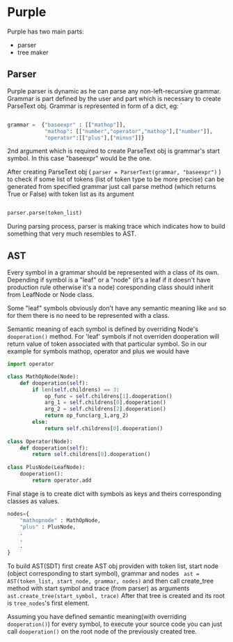 Purple
===

Purple has two main parts: 
  - parser
  - tree maker
  
## Parser


Purple parser is dynamic as he can parse any non-left-recursive grammar.
Grammar is part defined by the user and part which is necessary 
to create ParseText obj. Grammar is represented in form of a dict, eg:
`
```python

grammar =  {"baseexpr" : [["mathop"]],
    		"mathop": [["number","operator","mathop"],["number"]],
			"operator":[["plus"],["minus"]]}
```
			
2nd argument which is required to create ParseText obj is grammar's start symbol.
In this case "baseexpr" would be the one.

After creating ParseText obj ( ```parser = ParserText(grammar, "baseexpr")``` ) to check if
some list of tokens (list of token type to be more precise) can be generated 
from specified grammar just call parse method (which returns True or False)
with token list as its argument
```python

parser.parse(token_list)
```

During parsing process, parser is making trace which indicates how to build
something that very much resembles to AST.

## AST

Every symbol in a grammar should be represented with a class of its own. 
Depending if symbol is a "leaf" or a "node" (it's a leaf if it doesn't have production rule
otherwise it's a node) coresponding class should inherit from LeafNode or Node class.

Some "leaf" symbols obviously don't have any semantic meaning like ```and``` so for them there is
no need to be represented with a class.

Semantic meaning of each symbol is defined by overriding Node's ```dooperation()``` method.
For 'leaf' symbols if not overriden dooperation will return value of token associated with that
particular symbol.
So in our example for symbols mathop, operator and plus we would have

```python
import operator

class MathOpNode(Node):
	def dooperation(self):
        if len(self.childrens) == 3:
            op_func = self.childrens[1].dooperation()
            arg_1 = self.childrens[0].dooperation()
            arg_2 = self.childrens[2].dooperation()
            return op_func(arg_1,arg_2)
        else:
            return self.childrens[0].dooperation()
            
class Operator(Node):
	def dooperation(self):
		return self.childrens[0].dooperation()
            
class PlusNode(LeafNode):
	dooperation():
		return operator.add
```

Final stage is to create dict with symbols as keys and theirs corresponding classes as values.

```python
nodes={
	"mathopnode" : MathOpNode,
	"plus" : PlusNode,
	.
	.
	.
}
```

To build AST(SDT) first create AST obj providen with token list, start node (object corresponding to start symbol), 
grammar and nodes ``` ast = AST(token_list, start_node, grammar, nodes)``` 
and then call create_tree method with start symbol and trace (from parser) as arguments ``` ast.create_tree(start_symbol, trace)```
After that tree is created and its root is ```tree_nodes```'s first element.

Assuming you have defined semantic meaning(with overriding ```dooperation()```) for every symbol, to execute your source code
you can just call ```dooperation()``` on the root node of the previously created tree. 




